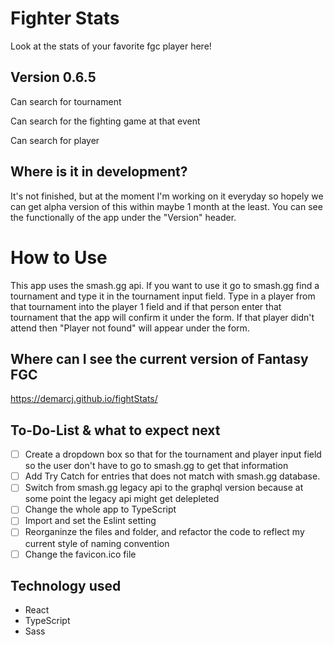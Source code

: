 # Fighter Stats

Look at the stats of your favorite fgc player here!

## Version 0.6.5

Can search for tournament 

Can search for the fighting game at that event

Can search for player

## Where is it in development?

It's not finished, but at the moment I'm working on it everyday so hopely we can get alpha version of this within maybe 1 month at the least.
You can see the functionally of the app under the "Version" header.  

# How to Use

This app uses the smash.gg api. If you want to use it go to smash.gg find a tournament and type it in the tournament input field. Type in a player from that tournament into the player 1 field and if that person enter that tournament that the app will confirm it under the form. If that player didn't attend then "Player not found" will appear under the form.


## Where can I see the current version of Fantasy FGC

https://demarcj.github.io/fightStats/


## To-Do-List & what to expect next
- [ ] Create a dropdown box so that for the tournament and player input field so the user don't have to go to smash.gg to get that information
- [ ] Add Try Catch for entries that does not match with smash.gg database.
- [ ] Switch from smash.gg legacy api to the graphql version because at some point the legacy api might get delepleted 
- [ ] Change the whole app to TypeScript
- [ ] Import and set the Eslint setting
- [ ] Reorganinze the files and folder, and refactor the code to reflect my current style of naming convention 
- [ ] Change the favicon.ico file

## Technology used
* React
* TypeScript
* Sass